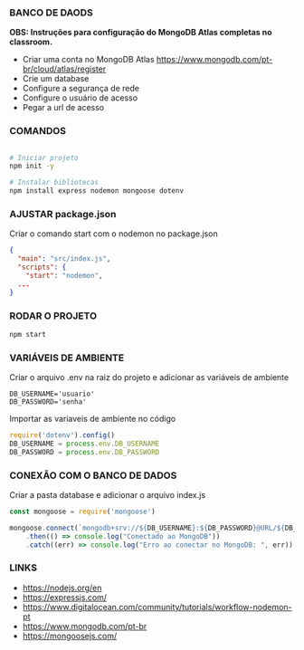 ### BANCO DE DAODS

**OBS: Instruções para configuração do MongoDB Atlas completas no classroom.**

- Criar uma conta no MongoDB Atlas
https://www.mongodb.com/pt-br/cloud/atlas/register
- Crie um database
- Configure a segurança de rede
- Configure o usuário de acesso
- Pegar a url de acesso

### COMANDOS

```bash

# Iniciar projeto
npm init -y

# Instalar bibliotecas
npm install express nodemon mongoose dotenv

```

### AJUSTAR package.json

Criar o comando start com o nodemon no package.json

```json
{
  "main": "src/index.js",
  "scripts": {
    "start": "nodemon",
  ...
}

```

### RODAR O PROJETO

```bash
npm start
```

### VARIÁVEIS DE AMBIENTE

Criar o arquivo .env na raiz do projeto e adicionar as variáveis de ambiente

```
DB_USERNAME='usuario'
DB_PASSWORD='senha'
```

Importar as variaveis de ambiente no código

```js
require('dotenv').config()
DB_USERNAME = process.env.DB_USERNAME
DB_PASSWORD = process.env.DB_PASSWORD
```

### CONEXÃO COM O BANCO DE DADOS

Criar a pasta database e adicionar o arquivo index.js

```js
const mongoose = require('mongoose')

mongoose.connect(`mongodb+srv://${DB_USERNAME}:${DB_PASSWORD}@URL/${DB_NAME}?retryWrites=true&w=majority`)
    .then(() => console.log("Conectado ao MongoDB"))
    .catch((err) => console.log("Erro ao conectar no MongoDB: ", err))
```

### LINKS

- <https://nodejs.org/en>
- <https://expressjs.com/>
- <https://www.digitalocean.com/community/tutorials/workflow-nodemon-pt>
- <https://www.mongodb.com/pt-br>
- <https://mongoosejs.com/>
